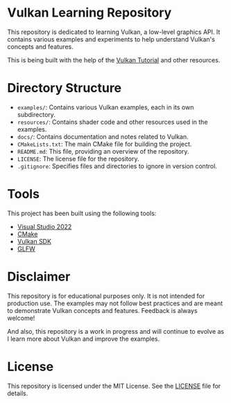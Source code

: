 # Vulkan Learning Repository
This repository is dedicated to learning Vulkan, a low-level graphics API. It contains various examples and experiments to help understand Vulkan's concepts and features.

This is being built with the help of the [Vulkan Tutorial](https://vulkan-tutorial.com/) and other resources.

# Directory Structure
- `examples/`: Contains various Vulkan examples, each in its own subdirectory.
- `resources/`: Contains shader code and other resources used in the examples.
- `docs/`: Contains documentation and notes related to Vulkan.
- `CMakeLists.txt`: The main CMake file for building the project.
- `README.md`: This file, providing an overview of the repository.
- `LICENSE`: The license file for the repository.
- `.gitignore`: Specifies files and directories to ignore in version control.

# Tools
This project has been built using the following tools:
- [Visual Studio 2022](https://visualstudio.microsoft.com/)
- [CMake](https://cmake.org/)
- [Vulkan SDK](https://vulkan.lunarg.com/)
- [GLFW](https://www.glfw.org/)

# Disclaimer
This repository is for educational purposes only. It is not intended for production use. The examples may not follow best practices and are meant to demonstrate Vulkan concepts and features. Feedback is always welcome!

And also, this repository is a work in progress and will continue to evolve as I learn more about Vulkan and improve the examples.

# License
This repository is licensed under the MIT License. See the [LICENSE](LICENSE) file for details.